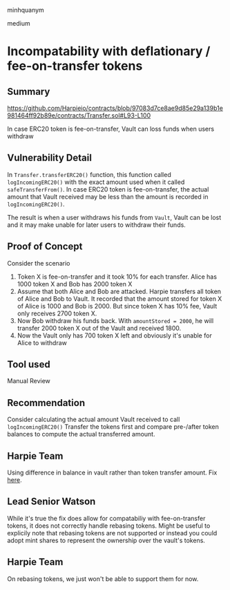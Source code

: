 minhquanym

medium

# Incompatability with deflationary / fee-on-transfer tokens

## Summary

https://github.com/Harpieio/contracts/blob/97083d7ce8ae9d85e29a139b1e981464ff92b89e/contracts/Transfer.sol#L93-L100

In case ERC20 token is fee-on-transfer, Vault can loss funds when users withdraw

## Vulnerability Detail

In `Transfer.transferERC20()` function, this function called `logIncomingERC20()` with the exact amount used when it called `safeTransferFrom()`. In case ERC20 token is fee-on-transfer, the actual amount that Vault received may be less than the amount is recorded in `logIncomingERC20()`. 

The result is when a user withdraws his funds from `Vault`, Vault can be lost and it may make unable for later users to withdraw their funds.

## Proof of Concept

Consider the scenario
1. Token X is fee-on-transfer and it took 10% for each transfer. Alice has 1000 token X and Bob has 2000 token X
2. Assume that both Alice and Bob are attacked. Harpie transfers all token of Alice and Bob to Vault. It recorded that the amount stored for token X of Alice is 1000 and Bob is 2000. But since token X has 10% fee, Vault only receives 2700 token X.
3. Now Bob withdraw his funds back. With `amountStored = 2000`, he will transfer 2000 token X out of the Vault and received 1800. 
4. Now the Vault only has 700 token X left and obviously it's unable for Alice to withdraw

## Tool used

Manual Review

## Recommendation

Consider calculating the actual amount Vault received to call `logIncomingERC20()`
Transfer the tokens first and compare pre-/after token balances to compute the actual transferred amount.

## Harpie Team

Using difference in balance in vault rather than token transfer amount. Fix [here](https://github.com/Harpieio/contracts/pull/4/commits/550065a5e9d625ef93a862bc5f74f140d57998fa).

## Lead Senior Watson

While it's true the fix does allow for compatabiliy with fee-on-transfer tokens, it does not correctly handle rebasing tokens. Might be useful to explicily note that rebasing tokens are not supported or instead you could adopt mint shares to represent the ownership over the vault's tokens.

## Harpie Team

On rebasing tokens, we just won't be able to support them for now.
